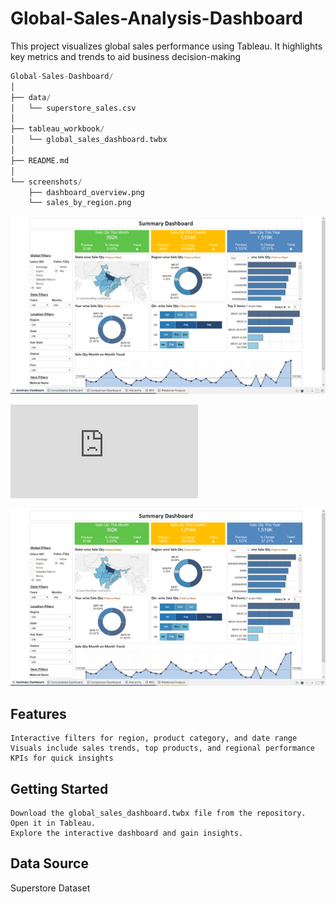 # Global-Sales-Analysis-Dashboard
This project visualizes global sales performance using Tableau. It highlights key metrics and trends to aid business decision-making

```python
Global-Sales-Dashboard/
│
├── data/
│   └── superstore_sales.csv
│
├── tableau_workbook/
│   └── global_sales_dashboard.twbx
│
├── README.md
│
└── screenshots/
    ├── dashboard_overview.png
    └── sales_by_region.png
```

![Dashboard Overview](https://github.com/quocnh/quocnh.github.io/blob/8146595572b3b1b29cf3d9325932efca47c8b59c/assets/img/Sales-summary.jpg)

![Dashboard Overview](https://github.com/quocnh/quocnh.github.io/blob/7d26c219d881a11d4630a212d5459b6640c02e15/assets/img/tableau1.img)

![Dashboard Overview](https://github.com/quocnh/quocnh.github.io/blob/8146595572b3b1b29cf3d9325932efca47c8b59c/assets/img/Sales-summary.jpg)

## Features

    Interactive filters for region, product category, and date range
    Visuals include sales trends, top products, and regional performance
    KPIs for quick insights

## Getting Started

    Download the global_sales_dashboard.twbx file from the repository.
    Open it in Tableau.
    Explore the interactive dashboard and gain insights.

## Data Source

Superstore Dataset
